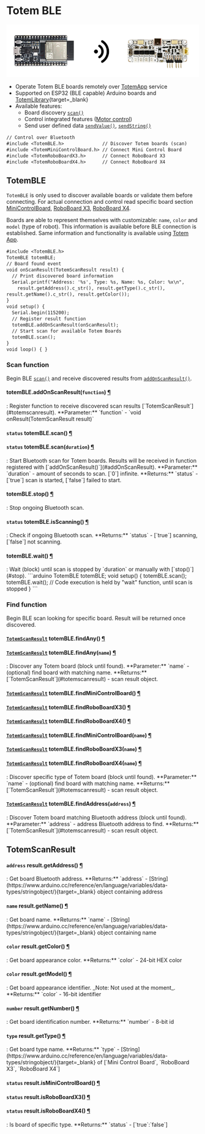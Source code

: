 # Totem BLE

![RoboBoard X3 remote ESP32](../../assets/images/roboboard-x3-v3.1-remote.jpg)

- Operate Totem BLE boards remotely over [TotemApp](../../roboboard/api/totemapp.md) service
- Supported on ESP32 (BLE capable) Arduino boards and [TotemLibrary](https://github.com/totemmaker/TotemArduino){target=_blank}
- Available features:
    - Board discovery [`scan()`](#scan)
    - Control integrated features ([Motor control](../roboboard-x3.md#motor-control))
    - Send user defined data [`sendValue()`](../roboboard-x3.md#sendValue), [`sendString()`](../roboboard-x3.md#sendString)

```arduino title="Totem Library headers"
// Control over Bluetooth
#include <TotemBLE.h>              // Discover Totem boards (scan)
#include <TotemMiniControlBoard.h> // Connect Mini Control Board
#include <TotemRoboBoardX3.h>      // Connect RoboBoard X3
#include <TotemRoboBoardX4.h>      // Connect RoboBoard X4
```

## TotemBLE

`TotemBLE` is only used to discover available boards or validate them before connecting. For actual connection and control read specific board section [MiniControlBoard](../mini-control-board.md#api-reference), [RoboBoard X3](../roboboard-x3.md#api-reference), [RoboBoard X4](../roboboard-x4.md#api-reference).

Boards are able to represent themselves with customizable: `name`, `color` and `model` (type of robot). This information is available before BLE connection is established. Same information and functionality is available using [Totem App](../../remote-control/app/index.md).

```arduino
#include <TotemBLE.h>
TotemBLE totemBLE;
// Board found event
void onScanResult(TotemScanResult result) {
  // Print discovered board information
  Serial.printf("Address: '%s', Type: %s, Name: %s, Color: %x\n",
    result.getAddress().c_str(), result.getType().c_str(), result.getName().c_str(), result.getColor());
}
void setup() {
  Serial.begin(115200);
  // Register result function
  totemBLE.addOnScanResult(onScanResult);
  // Start scan for available Totem Boards
  totemBLE.scan();
}
void loop() { }
```

### Scan function

Begin BLE [`scan()`](#scan) and receive discovered results from [`addOnScanResult()`](#addOnScanResult).

<h4 class="apidec" id="addOnScanResult">
<span class="object">totemBLE</span>.<span class="function">addOnScanResult</span>(<code>function</code>)
<a class="headerlink" href="#addOnScanResult" title="Permanent link">¶</a></h4>
: Register function to receive discovered scan results [`TotemScanResult`](#totemscanresult).  
**Parameter:**  
`function` - `void onResult(TotemScanResult result)`  

<h4 class="apidec" id="scan">
<code>status</code> <span class="object">totemBLE</span>.<span class="function">scan</span>()
<a class="headerlink" href="#scan" title="Permanent link">¶</a></h4>
<h4 class="apidec" id="scan-duration">
<code>status</code> <span class="object">totemBLE</span>.<span class="function">scan</span>(<code>duration</code>)
<a class="headerlink" href="#scan-duration" title="Permanent link">¶</a></h4>
: Start Bluetooth scan for Totem boards. Results will be received in function registered with [`addOnScanResult()`](#addOnScanResult).  
**Parameter:**  
`duration` - amount of seconds to scan. [`0`] infinite.  
**Returns:**  
`status` - [`true`] scan is started, [`false`] failed to start.  

<h4 class="apidec" id="stop">
<span class="object">totemBLE</span>.<span class="function">stop</span>()
<a class="headerlink" href="#stop" title="Permanent link">¶</a></h4>
: Stop ongoing Bluetooth scan.  

<h4 class="apidec" id="isScanning">
<code>status</code> <span class="object">totemBLE</span>.<span class="function">isScanning</span>()
<a class="headerlink" href="#isScanning" title="Permanent link">¶</a></h4>
: Check if ongoing Bluetooth scan.  
**Returns:**  
`status` - [`true`] scanning, [`false`] not scanning.  

<h4 class="apidec" id="wait">
<span class="object">totemBLE</span>.<span class="function">wait</span>()
<a class="headerlink" href="#wait" title="Permanent link">¶</a></h4>
: Wait (block) until scan is stopped by `duration` or manually with [`stop()`](#stop).  
```arduino
TotemBLE totemBLE;
void setup() {
  totemBLE.scan();
  totemBLE.wait();
  // Code execution is held by "wait" function, until scan is stopped
}
```

### Find function

Begin BLE scan looking for specific board. Result will be returned once discovered.

<h4 class="apidec" id="findAny">
<a href="#totemscanresult"><code>TotemScanResult</code></a> <span class="object">totemBLE</span>.<span class="function">findAny</span>()
<a class="headerlink" href="#findAny" title="Permanent link">¶</a></h4>
<h4 class="apidec" id="findAny-name">
<a href="#totemscanresult"><code>TotemScanResult</code></a> <span class="object">totemBLE</span>.<span class="function">findAny</span>(<code>name</code>)
<a class="headerlink" href="#findAny-name" title="Permanent link">¶</a></h4>
: Discover any Totem board (block until found).  
**Parameter:**  
`name` - (optional) find board with matching name.  
**Returns:**  
[`TotemScanResult`](#totemscanresult) - scan result object.  

<h4 class="apidec" id="findMiniControlBoard">
<a href="#totemscanresult"><code>TotemScanResult</code></a> <span class="object">totemBLE</span>.<span class="function">findMiniControlBoard</span>()
<a class="headerlink" href="#findMiniControlBoard" title="Permanent link">¶</a></h4>
<h4 class="apidec" id="findRoboBoardX3">
<a href="#totemscanresult"><code>TotemScanResult</code></a> <span class="object">totemBLE</span>.<span class="function">findRoboBoardX3</span>()
<a class="headerlink" href="#findRoboBoardX3" title="Permanent link">¶</a></h4>
<h4 class="apidec" id="findRoboBoardX4">
<a href="#totemscanresult"><code>TotemScanResult</code></a> <span class="object">totemBLE</span>.<span class="function">findRoboBoardX4</span>()
<a class="headerlink" href="#findRoboBoardX4" title="Permanent link">¶</a></h4>
<h4 class="apidec" id="findMiniControlBoard-name">
<a href="#totemscanresult"><code>TotemScanResult</code></a> <span class="object">totemBLE</span>.<span class="function">findMiniControlBoard</span>(<code>name</code>)
<a class="headerlink" href="#findMiniControlBoard-name" title="Permanent link">¶</a></h4>
<h4 class="apidec" id="findRoboBoardX3-name">
<a href="#totemscanresult"><code>TotemScanResult</code></a> <span class="object">totemBLE</span>.<span class="function">findRoboBoardX3</span>(<code>name</code>)
<a class="headerlink" href="#findRoboBoardX3-name" title="Permanent link">¶</a></h4>
<h4 class="apidec" id="findRoboBoardX4-name">
<a href="#totemscanresult"><code>TotemScanResult</code></a> <span class="object">totemBLE</span>.<span class="function">findRoboBoardX4</span>(<code>name</code>)
<a class="headerlink" href="#findRoboBoardX4-name" title="Permanent link">¶</a></h4>
: Discover specific type of Totem board (block until found).  
**Parameter:**  
`name` - (optional) find board with matching name.  
**Returns:**  
[`TotemScanResult`](#totemscanresult) - scan result object.  

<h4 class="apidec" id="findAddress">
<a href="#totemscanresult"><code>TotemScanResult</code></a> <span class="object">totemBLE</span>.<span class="function">findAddress</span>(<code>address</code>)
<a class="headerlink" href="#findAddress" title="Permanent link">¶</a></h4>
: Discover Totem board matching Bluetooth address (block until found).  
**Parameter:**  
`address` - address Bluetooth address to find.  
**Returns:**  
[`TotemScanResult`](#totemscanresult) - scan result object.  

## TotemScanResult

<h4 class="apidec" id="getAddress">
<code>address</code> <span class="object">result</span>.<span class="function">getAddress</span>()
<a class="headerlink" href="#getAddress" title="Permanent link">¶</a></h4>
: Get board Bluetooth address.  
**Returns:**  
`address` - [String](https://www.arduino.cc/reference/en/language/variables/data-types/stringobject/){target=_blank} object containing address  

<h4 class="apidec" id="getName">
<code>name</code> <span class="object">result</span>.<span class="function">getName</span>()
<a class="headerlink" href="#getName" title="Permanent link">¶</a></h4>
: Get board name.  
**Returns:**  
`name` - [String](https://www.arduino.cc/reference/en/language/variables/data-types/stringobject/){target=_blank} object containing name  

<h4 class="apidec" id="getColor">
<code>color</code> <span class="object">result</span>.<span class="function">getColor</span>()
<a class="headerlink" href="#getColor" title="Permanent link">¶</a></h4>
: Get board appearance color.  
**Returns:**  
`color` - 24-bit HEX color  

<h4 class="apidec" id="getModel">
<code>color</code> <span class="object">result</span>.<span class="function">getModel</span>()
<a class="headerlink" href="#getModel" title="Permanent link">¶</a></h4>
: Get board appearance identifier.  
_Note: Not used at the moment_.  
**Returns:**  
`color` - 16-bit identifier  

<h4 class="apidec" id="getNumber">
<code>number</code> <span class="object">result</span>.<span class="function">getNumber</span>()
<a class="headerlink" href="#getNumber" title="Permanent link">¶</a></h4>
: Get board identification number.  
**Returns:**  
`number` - 8-bit id  

<h4 class="apidec" id="getType">
<code>type</code> <span class="object">result</span>.<span class="function">getType</span>()
<a class="headerlink" href="#getType" title="Permanent link">¶</a></h4>
: Get board type name.  
**Returns:**  
`type` - [String](https://www.arduino.cc/reference/en/language/variables/data-types/stringobject/){target=_blank} of [`Mini Control Board`, `RoboBoard X3`, `RoboBoard X4`]  

<h4 class="apidec" id="isMiniControlBoard">
<code>status</code> <span class="object">result</span>.<span class="function">isMiniControlBoard</span>()
<a class="headerlink" href="#isMiniControlBoard" title="Permanent link">¶</a></h4>
<h4 class="apidec" id="isRoboBoardX3">
<code>status</code> <span class="object">result</span>.<span class="function">isRoboBoardX3</span>()
<a class="headerlink" href="#isRoboBoardX3" title="Permanent link">¶</a></h4>
<h4 class="apidec" id="isRoboBoardX4">
<code>status</code> <span class="object">result</span>.<span class="function">isRoboBoardX4</span>()
<a class="headerlink" href="#isRoboBoardX4" title="Permanent link">¶</a></h4>
: Is board of specific type.  
**Returns:**  
`status` - [`true`:`false`]  
